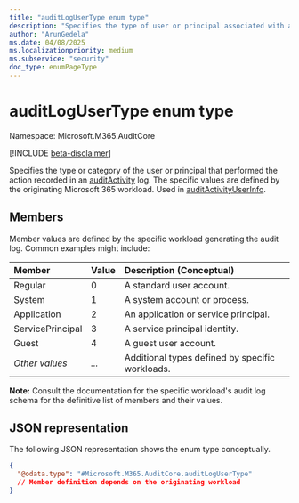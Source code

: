 ```yaml
---
title: "auditLogUserType enum type"
description: "Specifies the type of user or principal associated with an audit log record."
author: "ArunGedela"
ms.date: 04/08/2025
ms.localizationpriority: medium
ms.subservice: "security"
doc_type: enumPageType
---
```


# auditLogUserType enum type

Namespace: Microsoft.M365.AuditCore

[!INCLUDE [beta-disclaimer](../../includes/beta-disclaimer.md)]

Specifies the type or category of the user or principal that performed the action recorded in an [auditActivity](../resources/auditactivity.md) log. The specific values are defined by the originating Microsoft 365 workload. Used in [auditActivityUserInfo](../resources/auditactivityuserinfo.md).

## Members

Member values are defined by the specific workload generating the audit log. Common examples might include:

| Member          | Value | Description (Conceptual)                                     |
| :-------------- | :---- | :----------------------------------------------------------- |
| Regular         | 0     | A standard user account.                                     |
| System          | 1     | A system account or process.                                |
| Application     | 2     | An application or service principal.                         |
| ServicePrincipal| 3     | A service principal identity.                                |
| Guest           | 4     | A guest user account.                                        |
| *Other values*  | *...* | Additional types defined by specific workloads.              |

**Note:** Consult the documentation for the specific workload's audit log schema for the definitive list of members and their values.

## JSON representation

The following JSON representation shows the enum type conceptually.
<!-- {
  "blockType": "resource",
  "@odata.type": "Microsoft.M365.AuditCore.auditLogUserType"
}-->
``` json
{
  "@odata.type": "#Microsoft.M365.AuditCore.auditLogUserType"
  // Member definition depends on the originating workload
}
```
